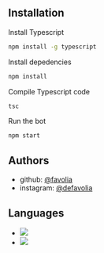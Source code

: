 
## Installation

Install Typescript
```bash
npm install -g typescript
```

Install depedencies

```bash
npm install
```

Compile Typescript code

```bash
tsc
```

Run the bot

```bash
npm start
```
    
## Authors

- github: [@favolia](https://www.github.com/favolia)
- instagram: [@defavolia](https://www.instagram.com/defavolia)



## Languages

- ![](https://img.shields.io/badge/Typescript-007ACC)
- ![](https://img.shields.io/badge/Javascript-F0DB4F)


